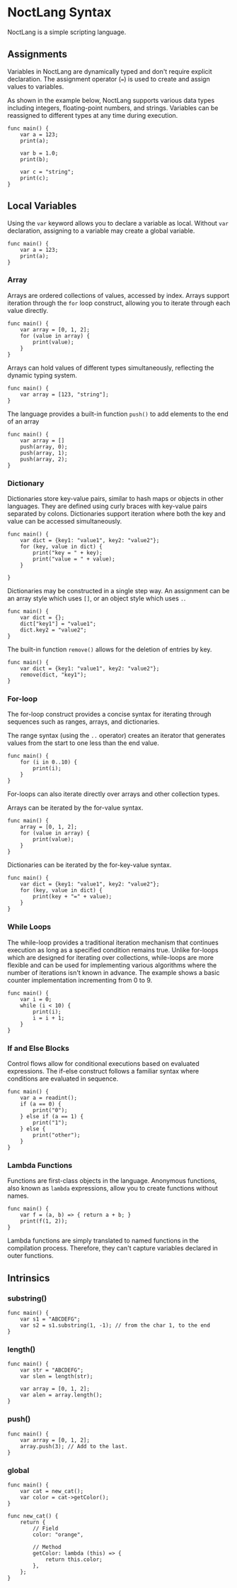 NoctLang Syntax
===============

NoctLang is a simple scripting language.

## Assignments

Variables in NoctLang are dynamically typed and don't require explicit
declaration. The assignment operator (`=`) is used to create and
assign values to variables.

As shown in the example below, NoctLang supports various data types
including integers, floating-point numbers, and strings. Variables can
be reassigned to different types at any time during execution.

```
func main() {
    var a = 123;
    print(a);

    var b = 1.0;
    print(b);

    var c = "string";
    print(c);
}
```

## Local Variables

Using the `var` keyword allows you to declare a variable as
local. Without `var` declaration, assigning to a variable may create a
global variable.

```
func main() {
    var a = 123;
    print(a);
}
```

### Array

Arrays are ordered collections of values, accessed by index. Arrays
support iteration through the `for` loop construct, allowing you to
iterate through each value directly.

```
func main() {
    var array = [0, 1, 2];
    for (value in array) {
        print(value);
    }
}
```

Arrays can hold values of different types simultaneously, reflecting
the dynamic typing system.

```
func main() {
    var array = [123, "string"];
}
```

The language provides a built-in function `push()` to add elements to
the end of an array

```
func main() {
    var array = []
    push(array, 0);
    push(array, 1);
    push(array, 2);
}
```

### Dictionary

Dictionaries store key-value pairs, similar to hash maps or objects in
other languages. They are defined using curly braces with key-value
pairs separated by colons. Dictionaries support iteration where both
the key and value can be accessed simultaneously.

```
func main() {
    var dict = {key1: "value1", key2: "value2"};
    for (key, value in dict) {
        print("key = " + key);
        print("value = " + value);
    }

}
```

Dictionaries may be constructed in a single step way. An assignment
can be an array style which uses `[]`, or an object style which uses
`.`.

```
func main() {
    var dict = {};
    dict["key1"] = "value1";
    dict.key2 = "value2";
}
```

The built-in function `remove()` allows for the deletion of entries by
key.

```
func main() {
    var dict = {key1: "value1", key2: "value2"};
    remove(dict, "key1");
}
```

### For-loop

The for-loop construct provides a concise syntax for iterating through
sequences such as ranges, arrays, and dictionaries.

The range syntax (using the `..` operator) creates an iterator that
generates values from the start to one less than the end value.

```
func main() {
    for (i in 0..10) {
        print(i);
    }
}
```

For-loops can also iterate directly over arrays and other collection
types.

Arrays can be iterated by the for-value syntax.

```
func main() {
    array = [0, 1, 2];
    for (value in array) {
        print(value);
    }
}
```

Dictionaries can be iterated by the for-key-value syntax.

```
func main() {
    var dict = {key1: "value1", key2: "value2"};
    for (key, value in dict) {
        print(key + "=" + value);
    }
}
```

### While Loops

The while-loop provides a traditional iteration mechanism that
continues execution as long as a specified condition remains
true. Unlike for-loops which are designed for iterating over
collections, while-loops are more flexible and can be used for
implementing various algorithms where the number of iterations isn't
known in advance. The example shows a basic counter implementation
incrementing from 0 to 9.

```
func main() {
    var i = 0;
    while (i < 10) {
        print(i);
        i = i + 1;
    }
}
```

### If and Else Blocks

Control flows allow for conditional executions based on evaluated
expressions. The if-else construct follows a familiar syntax where
conditions are evaluated in sequence.

```
func main() {
    var a = readint();
    if (a == 0) {
        print("0");
    } else if (a == 1) {
        print("1");
    } else {
        print("other");
    }
}
```

### Lambda Functions

Functions are first-class objects in the language. Anonymous
functions, also known as `lambda` expressions, allow you to create
functions without names.

```
func main() {
    var f = (a, b) => { return a + b; }
    print(f(1, 2));
}
```

Lambda functions are simply translated to named functions in the
compilation process. Therefore, they can't capture variables declared
in outer functions.

## Intrinsics

### substring()

```
func main() {
    var s1 = "ABCDEFG";
    var s2 = s1.substring(1, -1); // from the char 1, to the end
}
```

### length()

```
func main() {
    var str = "ABCDEFG";
    var slen = length(str);

    var array = [0, 1, 2];
    var alen = array.length();
}
```

### push()

```
func main() {
    var array = [0, 1, 2];
    array.push(3); // Add to the last.
}
```

### global

```
func main() {
    var cat = new_cat();
    var color = cat->getColor();
}

func new_cat() {
    return {
        // Field
        color: "orange",

        // Method
        getColor: lambda (this) => {
            return this.color;
        },
    };
}
```
